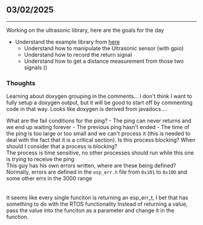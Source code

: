 ## 03/02/2025
---
Working on the ultrasonic library, here are the goals for the day
- Understand the example library from [here](https://github.com/ESP32Tutorials/HC-SR04-Ultrasonic-Sensor-with-ESP32-ESP-IDF)
    - Understand how to manipulate the Ultrasonic sensor (with gpio)
    - Understand how to record the return signal
    - Understand how to get a distance measurement from those two signals ()

### Thoughts
Learning about doxygen grouping in the comments...
I don't think I want to fully setup a doxygen output, but it will be good to start off by commenting code in that way.
Looks like doxygen is derived from javadocs....

What are the fail conditions for the ping?
    - The ping can never returns and we end up waiting forever
    - The previous ping hasn't ended
    - The time of the ping is too large or too small and we can't process it (this is needed to deal with the fact that it is a critical section).
Is this process blocking? When should I consider that a process is blocking?<br>
The process is time sensitive, no other processes should run while this one is trying to receive the ping<br>
This guy has his own errors written, where are these being defined?</br>
Normally, errors are defined in the `esp_err.h` file from `0x101` to `0x10D` and some other errs in the 3000 range<br>
<br><br>
It seems like every single funciton is returning an esp_err_t, I bet that has something to do with the RTOS functionality
Instead of returning a value, pass the value into the funciton as a parameter and change it in the function. 